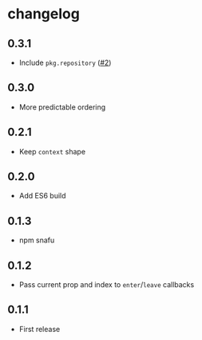 # changelog

## 0.3.1

* Include `pkg.repository` ([#2](https://github.com/Rich-Harris/estree-walker/pull/2))

## 0.3.0

* More predictable ordering

## 0.2.1

* Keep `context` shape

## 0.2.0

* Add ES6 build

## 0.1.3

* npm snafu

## 0.1.2

* Pass current prop and index to `enter`/`leave` callbacks

## 0.1.1

* First release
